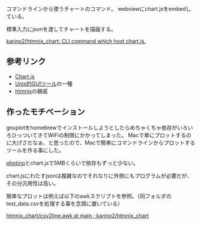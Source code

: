 コマンドラインから使うチャートのコマンド。
webviewにchart.jsをembedしている。

標準入力にjsonを渡してチャートを描画する。

[karino2/htmnix_chart: CLI command which host chart.js.](https://github.com/karino2/htmnix_chart)

## 参考リンク

- [Chart.js](https://www.chartjs.org/docs/latest/)
- [Unix的GUIツール](Unix的GUIツール.md)の一種
- [htmnix](htmnix.md)の親戚

## 作ったモチベーション

gnuplotをhomebrewでインストールしようとしたらめちゃくちゃ依存がいろいろひっついてきてWiFiの制限にかかってしまった。
Macで単にプロットするのに大げさだなぁ、と思ったので、Macで簡単にコマンドラインからプロットするツールを作る事にした。

[photino](photino.md)とchart.jsで5MBくらいで依存もずっと少ない。

chart.jsにわたすjsonは複雑なのでそれなりに外側にもプログラムが必要だが、
その分汎用性は高い。

簡単なプロットは例えば以下のawkスクリプトを参照。（同フォルダのtest_data.csvを処理する事を念頭に置いている）

[htmnix_chart/csv2line.awk at main · karino2/htmnix_chart](https://github.com/karino2/htmnix_chart/blob/main/test/csv2line.awk)